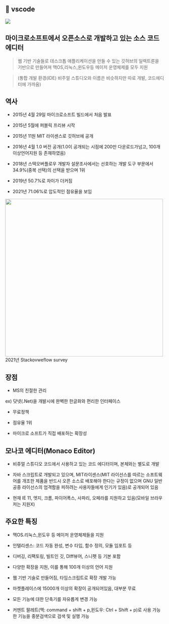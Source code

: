 ## 📄 vscode

<img src="https://user-images.githubusercontent.com/114068529/199655916-afdf4e73-71fa-41f2-958b-2cb5bc7e0c0c.png">

## 마이크로소프트에서 오픈소스로 개발하고 있는 소스 코드 에디터
> 웹 기반 기술들로 데스크톱 애플리케이션을 만들 수 있는 깃허브의 일렉트론을 기반으로 만들어져 맥OS,리눅스,윈도우등 메이저 운영체제를 모두 지원

>(통합 개발 환경(IDE) 비주얼 스튜디오와 이름은 비슷하지만 따로 개발, 코드에디터에 가까움)


## 역사
* 2015년 4월 29일 마이크로소프트 빌드에서 처음 발표

* 2015년 5월에 퍼블릭 프리뷰 시작

* 2015년 11원 MIT 라이센스로 깃허브에 공개

* 2016년 4월 1.0 버전 공개(1.0이 공개되는 시점에 200만 다운로드가넘고, 100개이상언어지원 등 존재하였음)

* 2018년 스택오버플로우 개발자 설문조사에서는 선호하는 개발 도구 부문에서 34.9%(중복 선택)의 선택을 받으며 1위
 
* 2019년 50.7%로 차이가 더커짐

* 2021년 71.06%로 압도적인 점유율을 보임

<img src="https://user-images.githubusercontent.com/105197533/202378420-e6cfac44-11ed-4cf8-abb8-58a9c8b0413b.png" width="500px" height="500px">
2021년 Stackovweflow survey

## 장점
* MS의 친절한 관리

ex) 닷넷(.Net)을 개발시에 완벽한 한글화와 편리한 인터페이스

* 무료정책

* 점유율 1위

* 마이크로 소프트가 직접 배포하는 확장성

## 모나코 에디터(Monaco Editor)
* 비쥬얼 스튜디오 코드에서 사용하고 있는 코드 에디터이며, 본체와는 별도로 개발

* 자바 스크립트로 개발되고 있으며, 
  MIT라이센스(MIT 라이선스를 따르는 소프트웨어를 개조한 제품을 반드시 오픈 소스로 배포해야 한다는 
  규정이 없으며 GNU 일반 공중 라이선스의 엄격함을 피하려는 사용자들에게 인기가 있음)로 공개되어 있음

* 현재 IE 11, 엣지, 크롬, 파이어폭스, 사파리, 오페라를 지원하고 있음(모바일 브라우저는 지원X)

## 주요한 특징
* 맥OS.리눅스,윈도우 등 메이저 운영체제들을 지원

* 인텔리센스: 코드 자동 완성, 변수 타입, 함수 정의, 모듈 임포트 등

* 디버깅, 리팩토링, 빌트인 깃, DIff뷰어, 스니펫 등 기본 포함

* 다양한 확장을 지원, 이를 통해 100개 이상의 언어 지원

* 웹 기반 기술로 만들어짐, 타임스크립트로 확장 개발 가능

* 마켓플레이스에 15000개 이상의 확장이 공개되어있음, 대부분 무료

* 모든 기능에 대한 단축기를 자유롭게 변경 가능

* 커멘트 팔레트(맥: command + shift + p,윈도우: Ctrl + Shift + p)로 사용 가능한 기능을 중분검색으로 검색 및 실행 가능
